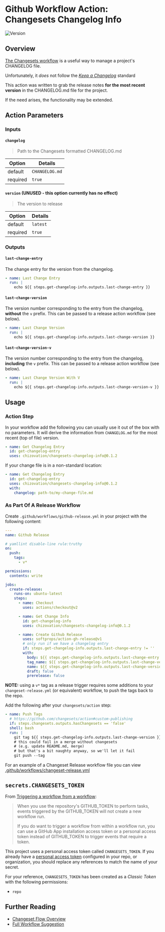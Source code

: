 # Github Workflow Action: Changesets Changelog Info

![Version](https://img.shields.io/badge/latest-0.1.2-blue)

## Overview

[The Changesets workflow](https://github.com/changesets/changesets#readme) is a
useful way to manage a project's CHANGELOG file.

Unfortunately, it _does_ not follow the [_Keep a
Changelog_](https://github.com/olivierlacan/keep-a-changelog#readme) standard

This action was written to grab the release notes
**for the most recent version**
in the CHANGELOG.md file for the project.

If the need arises, the functionality may be extended.

## Action Parameters

### Inputs

#### `changelog`

> Path to the Changesets formatted CHANGELOG.md

| Option   | Details        |
| -------- | -------------- |
| default  | `CHANGELOG.md` |
| required | `true`         |

#### `version` (**UNUSED** - this option currently has no effect)

> The version to release

| Option   | Details  |
| -------- | -------- |
| default  | `latest` |
| required | `true`   |

### Outputs

#### `last-change-entry`

The change entry for the version from the changelog.

```yaml
- name: Last Change Entry
  run: |
    echo ${{ steps.get-changelog-info.outputs.last-change-entry }}
```

#### `last-change-version`

The version number corresponding to the entry from the changelog, **without**
the `v` prefix.
This can be passed to a release action workflow (see below).

```yaml
- name: Last Change Version
  run: |
    echo ${{ steps.get-changelog-info.outputs.last-change-version }}
```

#### `last-change-version-v`

The version number corresponding to the entry from the changelog, **including**
the `v` prefix.
This can be passed to a release action workflow (see below).

```yaml
- name: Last Change Version With V
  run: |
    echo ${{ steps.get-changelog-info.outputs.last-change-version-v }}
```

## Usage

### Action Step

In your workflow add the following you can usually use it out of the box with
no parameters. It will derive the information from `CHANGELOG.md` for the most
recent (top of file) version.

```yaml
- name: Get Changelog Entry
  id: get-changelog-entry
  uses: chizovation/changesets-changelog-info@0.1.2
```

If your change file is in a non-standard location:

```yaml
- name: Get Changelog Entry
  id: get-changelog-entry
  uses: chizovation/changesets-changelog-info@0.1.2
  with:
    changelog: path-to/my-change-file.md
```

### As Part Of A Release Workflow

Create `.github/workflows/github-release.yml` in your project with the
following content:

<!-- markdownlint-disable MD013 -->

```yaml
---
name: Github Release

# yamllint disable-line rule:truthy
on:
  push:
    tags:
      - v*

permissions:
  contents: write

jobs:
  create-release:
    runs-on: ubuntu-latest
    steps:
      - name: Checkout
        uses: actions/checkout@v2

      - name: Get Change Info
        id: get-changelog-info
        uses: chizovation/changesets-changelog-info@0.1.2

      - name: Create Github Release
        uses: softprops/action-gh-release@v1
        # only run if we have a changelog entry
        if: steps.get-changelog-info.outputs.last-change-entry != ''
        with:
          body: ${{ steps.get-changelog-info.outputs.last-change-entry }}
          tag_name: ${{ steps.get-changelog-info.outputs.last-change-version }}
          name: ${{ steps.get-changelog-info.outputs.last-change-version }}
          draft: false
          prerelease: false
```

<!-- markdownlint-enable MD013 -->

**NOTE:** using a `v*` tag as a release trigger requires some additions to your
`changeset-release.yml` (or equivalent) workflow, to push the tags back to the
repo.

Add the following after your `changesets/action` step:

```yaml
- name: Push Tags
  # https://github.com/changesets/action#custom-publishing
  if: steps.changesets.outputs.hasChangesets == 'false'
  shell: bash
  run: |
    git tag ${{ steps.get-changelog-info.outputs.last-change-version }}
    # this could fail in a merge without changesets
    # (e.g. update README.md, merge)
    # but that's a bit naughty anyway, so we'll let it fail
    git push --tag
```

For an example of a Changeset Release workflow file you can view
[.github/workflows/changeset-release.yml](.github/workflows/changeset-release.yml)

## `secrets.CHANGESETS_TOKEN`

From
[Triggering a workflow from a workflow](https://docs.github.com/en/actions/using-workflows/triggering-a-workflow#triggering-a-workflow-from-a-workflow):

> When you use the repository's GITHUB_TOKEN to perform tasks, events triggered
> by the GITHUB_TOKEN will not create a new workflow run.
>
> If you do want to trigger a workflow from within a workflow run, you can use
> a GitHub App installation access token or a personal access token instead of
> GITHUB_TOKEN to trigger events that require a token.

This project uses a personal access token called `CHANGESETS_TOKEN`.
If you already have a
[personal access token](https://github.com/settings/tokens)
configured in your repo, or organization, you should replace any references to
match the name of your secret.

For your reference, `CHANGESETS_TOKEN` has been created as a _Classic Token_
with the following permissions:

- `repo`

## Further Reading

- [Changeset Flow Overview](docs/changeset-flow-overview.md)
- [Full Workflow Suggestion](docs/full-workflow-suggestion.md)

